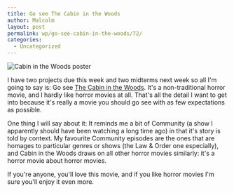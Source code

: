 ```yaml
---
title: Go see The Cabin in the Woods
author: Malcolm
layout: post
permalink: wp/go-see-cabin-in-the-woods/72/
categories:
  - Uncategorized
---
```

![Cabin in the Woods poster](cabin.jpg)

I have two projects due this week and two midterms next week so all I'm going to say is: Go see [The Cabin in the Woods][1]. It's a non-traditional horror movie, and I hardly like horror movies at all. That's all the detail I want to get into because it's really a movie you should go see with as few expectations as possible.

One thing I will say about it: It reminds me a bit of Community (a show I apparently should have been watching a long time ago) in that it's story is told by context. My favourite Community episodes are the ones that are homages to particular genres or shows (the Law & Order one especially), and Cabin in the Woods draws on all other horror movies similarly: it's a horror movie about horror movies.

If you're anyone, you'll love this movie, and if you like horror movies I'm sure you'll enjoy it even more.

 [1]: http://www.imdb.com/title/tt1259521/